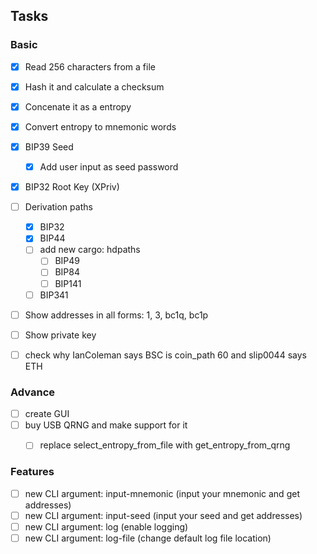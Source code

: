 ## Tasks

### Basic 

- [x] Read 256 characters from a file
- [x] Hash it and calculate a checksum
- [x] Concenate it as a entropy
- [x] Convert entropy to mnemonic words
- [x] BIP39 Seed
    - [x] Add user input as seed password
- [x] BIP32 Root Key (XPriv)
- [ ] Derivation paths
    - [x] BIP32
    - [x] BIP44
    - [ ] add new cargo: hdpaths
        - [ ] BIP49
        - [ ] BIP84
        - [ ] BIP141
    - [ ] BIP341
- [ ] Show addresses in all forms: 1, 3, bc1q, bc1p
- [ ] Show private key
- [ ] check why IanColeman says BSC is coin_path 60 and slip0044 says ETH


### Advance
- [ ] create GUI
- [ ] buy USB QRNG and make support for it
    - [ ] replace select_entropy_from_file with get_entropy_from_qrng


### Features

- [ ] new CLI argument: input-mnemonic (input your mnemonic and get addresses)
- [ ] new CLI argument: input-seed (input your seed and get addresses)
- [ ] new CLI argument: log (enable logging)
- [ ] new CLI argument: log-file (change default log file location)